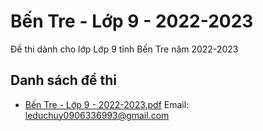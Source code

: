 # Bến Tre - Lớp 9 - 2022-2023

Đề thi dành cho lớp Lớp 9 tỉnh Bến Tre năm 2022-2023

## Danh sách đề thi

- [Bến Tre - Lớp 9 - 2022-2023.pdf](Bến%20Tre%20-%20Lớp%209%20-%202022-2023.pdf)
Email: leduchuy0906336993@gmail.com

